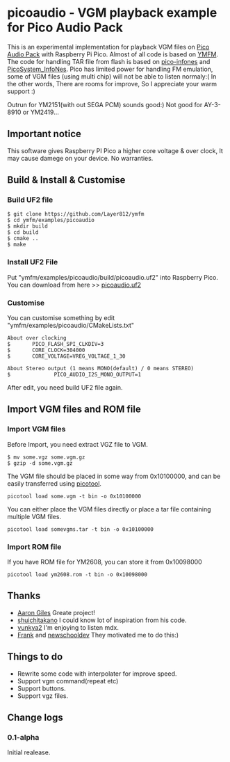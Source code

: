 # picoaudio - VGM playback example for Pico Audio Pack

This is an experimental implementation for playback VGM files on [Pico Audio Pack](https://shop.pimoroni.com/products/pico-audio-pack?variant=32369490853971) with Raspberry Pi Pico.
Almost of all code is based on [YMFM](https://github.com/aaronsgiles/ymfm). 
The code for handling TAR file from flash is based on [pico-infones](https://github.com/shuichitakano/pico-infones) and [PicoSystem_InfoNes](https://github.com/fhoedemakers/PicoSystem_InfoNes).
Pico has limited power for handling FM emulation, some of VGM files (using multi chip) will not be able to listen normaly:(
In the other words, There are rooms for improve, So I appreciate your warm support :)

Outrun for YM2151(with out SEGA PCM) sounds good:)
Not good for AY-3-8910 or YM2419...

## Important notice
This software gives Raspberry PI Pico a higher core voltage & over clock, It may cause damege on your device. No warranties.

## Build & Install & Customise
### Build UF2 file
```
$ git clone https://github.com/Layer812/ymfm
$ cd ymfm/examples/picoaudio
$ mkdir build
$ cd build
$ cmake ..
$ make
```
### Install UF2 File
Put "ymfm/examples/picoaudio/build/picoaudio.uf2" into Raspberry Pico.
You can download from here >> [picoaudio.uf2](https://github.com/Layer812/ymfm/blob/main/examples/picoaudio/picoaudio.uf2)

### Customise
You can customise something by edit "ymfm/examples/picoaudio/CMakeLists.txt"

```
About over clocking
$       PICO_FLASH_SPI_CLKDIV=3
$       CORE_CLOCK=304000
$       CORE_VOLTAGE=VREG_VOLTAGE_1_30
```
```
About Stereo output (1 means MONO(default) / 0 means STEREO)
$              PICO_AUDIO_I2S_MONO_OUTPUT=1
```
After edit, you need build UF2 file again.

## Import VGM files and ROM file
### Import VGM files
Before Import, you need extract VGZ file to VGM.
```
$ mv some.vgz some.vgm.gz
$ gzip -d some.vgm.gz
```
The VGM file should be placed in some way from 0x10100000, and can be easily transferred using [picotool](https://github.com/raspberrypi/picotool).
```
picotool load some.vgm -t bin -o 0x10100000
```
You can either place the VGM files directly or place a tar file containing multiple VGM files. 
```
picotool load somevgms.tar -t bin -o 0x10100000
```
### Import ROM file
If you have ROM file for YM2608, you can store it from 0x10098000
```
picotool load ym2608.rom -t bin -o 0x10098000
```

## Thanks
- [Aaron Giles](https://github.com/aaronsgiles/ymfm) Greate project!
- [shuichitakano](https://github.com/shuichitakano/pico-infones) I could know lot of inspiration from his code.
- [yunkya2](https://github.com/yunkya2/pico-mdx/tree/master/pico-mdx) I'm enjoying to listen mdx.
- [Frank](https://github.com/fhoedemakers/) and [newschooldev](https://github.com/newschooldev) They motivated me to do this:)

## Things to do
- Rewrite some code with interpolater for improve speed.
- Support vgm command(repeat etc)
- Support buttons.
- Support vgz files.

## Change logs
### 0.1-alpha
Initial realease.
